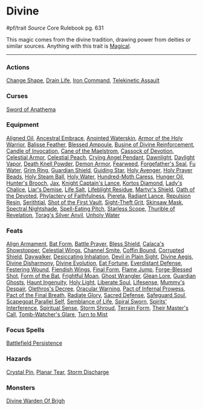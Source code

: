 
# Divine
#pf/trait 
*Source* Core Rulebook pg. 631 

This magic comes from the divine tradition, drawing power from deities or similar sources. Anything with this trait is [Magical](Magical.md).

---

### Actions
[Change Shape](Change%20Shape), [Drain Life](../Magic/Focus%20Spells/Level%203/Drain%20Life.md), [Iron Command](Iron%20Command), [Telekinetic Assault](Telekinetic%20Assault)

### Curses
[Sword of Anathema](Sword%20of%20Anathema)

### Equipment
[Aligned Oil](Aligned%20Oil), [Ancestral Embrace](Ancestral%20Embrace), [Anointed Waterskin](Anointed%20Waterskin), [Armor of the Holy Warrior](Armor%20of%20the%20Holy%20Warrior), [Balisse Feather](Balisse%20Feather), [Blessed Ampoule](Blessed%20Ampoule), [Busine of Divine Reinforcement](Busine%20of%20Divine%20Reinforcement), [Candle of Invocation](Candle%20of%20Invocation), [Cane of the Maelstrom](Cane%20of%20the%20Maelstrom), [Cassock of Devotion](Cassock%20of%20Devotion), [Celestial Armor](Celestial%20Armor), [Celestial Peach](Celestial%20Peach), [Crying Angel Pendant](Crying%20Angel%20Pendant), [Dawnlight](Dawnlight), [Daylight Vapor](Daylight%20Vapor), [Death Knell Powder](Death%20Knell%20Powder), [Demon Armor](Demon%20Armor), [Fearweed](Fearweed), [Forgefather's Seal](Forgefather's%20Seal), [Fu Water](Fu%20Water), [Grim Ring](Grim%20Ring), [Guardian Shield](Guardian%20Shield), [Guiding Star](../Magic/Spells/Level%202/Guiding%20Star.md), [Holy Avenger](Holy%20Avenger), [Holy Prayer Beads](Holy%20Prayer%20Beads), [Holy Steam Ball](Holy%20Steam%20Ball), [Holy Water](../Items/Consumables/Holy%20Water.md), [Hundred-Moth Caress](Hundred-Moth%20Caress), [Hunger Oil](Hunger%20Oil), [Hunter's Brooch](Hunter's%20Brooch), [Jax](Jax), [Knight Captain's Lance](Knight%20Captain's%20Lance), [Kortos Diamond](Kortos%20Diamond), [Lady's Chalice](Lady's%20Chalice), [Liar's Demise](Liar's%20Demise), [Life Salt](Life%20Salt), [Lifeblight Residue](Lifeblight%20Residue), [Martyr's Shield](Martyr's%20Shield), [Oath of the Devoted](Oath%20of%20the%20Devoted), [Phylactery of Faithfulness](Phylactery%20of%20Faithfulness), [Piereta](Piereta), [Radiant Lance](Radiant%20Lance), [Repulsion Resin](Repulsion%20Resin), [Serithtial](Serithtial), [Shot of the First Vault](Shot%20of%20the%20First%20Vault), [Sight-Theft Grit](Sight-Theft%20Grit), [Skinsaw Mask](Skinsaw%20Mask), [Spectral Nightshade](Spectral%20Nightshade), [Spell-Eating Pitch](Spell-Eating%20Pitch), [Starless Scope](Starless%20Scope), [Thurible of Revelation](Thurible%20of%20Revelation), [Torag's Silver Anvil](Torag's%20Silver%20Anvil), [Unholy Water](Unholy%20Water)

### Feats
[Align Armament](Align%20Armament), [Bat Form](Bat%20Form), [Battle Prayer](Battle%20Prayer), [Bless Shield](Bless%20Shield), [Calaca's Showstopper](Calaca's%20Showstopper), [Celestial Wings](Celestial%20Wings), [Channel Smite](Channel%20Smite), [Coffin Bound](Coffin%20Bound), [Corrupted Shield](Corrupted%20Shield), [Daywalker](Daywalker), [Desiccating Inhalation](Desiccating%20Inhalation), [Devil in Plain Sight](Devil%20in%20Plain%20Sight), [Divine Aegis](Divine%20Aegis), [Divine Disharmony](Divine%20Disharmony), [Divine Evolution](Divine%20Evolution), [Eat Fortune](Eat%20Fortune), [Everdistant Defense](Everdistant%20Defense), [Festering Wound](Festering%20Wound), [Fiendish Wings](Fiendish%20Wings), [Final Form](Final%20Form), [Flame Jump](Flame%20Jump), [Forge-Blessed Shot](Forge-Blessed%20Shot), [Form of the Bat](Form%20of%20the%20Bat), [Frightful Moan](Frightful%20Moan), [Ghost Wrangler](Ghost%20Wrangler), [Glean Lore](Glean%20Lore), [Guardian Ghosts](Guardian%20Ghosts), [Haunt Ingenuity](Haunt%20Ingenuity), [Holy Light](Holy%20Light), [Liberate Soul](Liberate%20Soul), [Lifesense](../Bestiary/Abilities/Lifesense.md), [Mummy's Despair](Mummy's%20Despair), [Olethros's Decree](Olethros's%20Decree), [Oracular Warning](Oracular%20Warning), [Pact of Infernal Prowess](Pact%20of%20Infernal%20Prowess), [Pact of the Final Breath](Pact%20of%20the%20Final%20Breath), [Radiate Glory](Radiate%20Glory), [Sacred Defense](Sacred%20Defense), [Safeguard Soul](Safeguard%20Soul), [Scapegoat Parallel Self](Scapegoat%20Parallel%20Self), [Semblance of Life](Semblance%20of%20Life), [Spiral Sworn](Spiral%20Sworn), [Spirits' Interference](Spirits'%20Interference), [Spiritual Sense](Spiritual%20Sense), [Storm Shroud](Storm%20Shroud), [Terrain Form](Terrain%20Form), [Their Master's Call](Their%20Master's%20Call), [Tomb-Watcher's Glare](Tomb-Watcher's%20Glare), [Turn to Mist](Turn%20to%20Mist)

### Focus Spells
[Battlefield Persistence](../Magic/Focus%20Spells/Level%203/Battlefield%20Persistence.md)

### Hazards
[Crystal Pin](Crystal%20Pin), [Planar Tear](Planar%20Tear), [Storm Discharge](Storm%20Discharge)

### Monsters
[Divine Warden Of Brigh](Divine%20Warden%20Of%20Brigh)